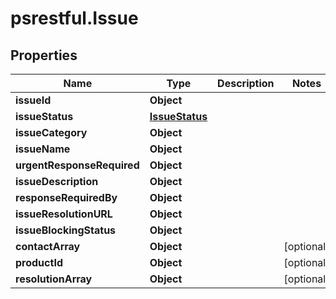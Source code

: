 # psrestful.Issue

## Properties
Name | Type | Description | Notes
------------ | ------------- | ------------- | -------------
**issueId** | **Object** |  | 
**issueStatus** | [**IssueStatus**](IssueStatus.md) |  | 
**issueCategory** | **Object** |  | 
**issueName** | **Object** |  | 
**urgentResponseRequired** | **Object** |  | 
**issueDescription** | **Object** |  | 
**responseRequiredBy** | **Object** |  | 
**issueResolutionURL** | **Object** |  | 
**issueBlockingStatus** | **Object** |  | 
**contactArray** | **Object** |  | [optional] 
**productId** | **Object** |  | [optional] 
**resolutionArray** | **Object** |  | [optional] 
